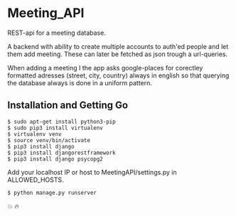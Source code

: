 # Meeting_API

REST-api for a meeting database.

A backend with ability to create multiple accounts to auth'ed people and let them add meeting. These can later be fetched as json trough a url-queries.

When adding a meeting I the app asks google-places for corectley formatted adresses (street, city, country) always in english so that querying the database always is done in a uniform pattern.

## Installation and Getting Go

```
$ sudo apt-get install python3-pip
$ sudo pip3 install virtualenv
$ virtualenv venv
$ source venv/bin/activate
$ pip3 install django
$ pip3 install djangorestframework
$ pip3 install django psycopg2
```

Add your localhost IP or host to MeetingAPI/settings.py in ALLOWED_HOSTS.

`$ python manage.py runserver`

💥 🔥
